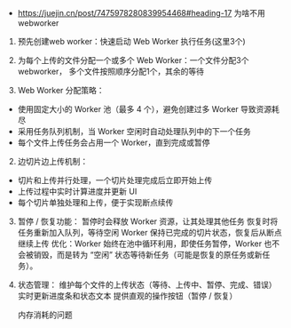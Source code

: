 - https://juejin.cn/post/7475978280839954468#heading-17
  为啥不用webworker

1. 预先创建web worker：快速启动 Web Worker 执行任务(这里3个)
2. 为每个上传的文件分配一个或多个 Web Worker：一个文件分配3个webworker， 多个文件按照顺序分配1个，其余的等待

3. Web Worker 分配策略：

- 使用固定大小的 Worker 池（最多 4 个），避免创建过多 Worker 导致资源耗尽
- 采用任务队列机制，当 Worker 空闲时自动处理队列中的下一个任务
- 每个文件上传任务会占用一个 Worker，直到完成或暂停

2. 边切片边上传机制：

- 切片和上传并行处理，一个切片处理完成后立即开始上传
- 上传过程中实时计算进度并更新 UI
- 每个切片单独处理和上传，便于实现断点续传

3. 暂停 / 恢复功能：
   暂停时会释放 Worker 资源，让其处理其他任务
   恢复时将任务重新加入队列，等待空闲 Worker
   保持已完成的切片状态，恢复后从断点继续上传
   优化：Worker 始终在池中循环利用，即使任务暂停，Worker 也不会被销毁，而是转为 “空闲” 状态等待新任务（可能是恢复的原任务或新任务）。
4. 状态管理：
   维护每个文件的上传状态（等待、上传中、暂停、完成、错误）
   实时更新进度条和状态文本
   提供直观的操作按钮（暂停 / 恢复）

   内存消耗的问题
